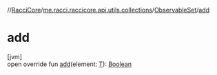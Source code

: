 //[RacciCore](../../../index.md)/[me.racci.raccicore.api.utils.collections](../index.md)/[ObservableSet](index.md)/[add](add.md)

# add

[jvm]\
open override fun [add](add.md)(element: [T](index.md)): [Boolean](https://kotlinlang.org/api/latest/jvm/stdlib/kotlin/-boolean/index.html)
